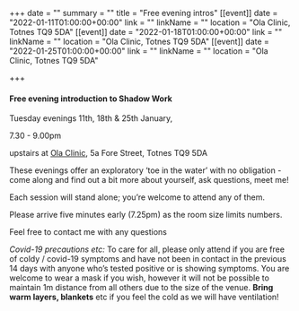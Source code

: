 +++
date = ""
summary = ""
title = "Free evening intros"
[[event]]
date = "2022-01-11T01:00:00+00:00"
link = ""
linkName = ""
location = "Ola Clinic, Totnes TQ9 5DA"
[[event]]
date = "2022-01-18T01:00:00+00:00"
link = ""
linkName = ""
location = "Ola Clinic, Totnes TQ9 5DA"
[[event]]
date = "2022-01-25T01:00:00+00:00"
link = ""
linkName = ""
location = "Ola Clinic, Totnes TQ9 5DA"

+++
#### Free evening introduction to Shadow Work

Tuesday evenings 11th, 18th & 25th January, 

7\.30 - 9.00pm 

upstairs at [Ola Clinic](http://www.totneschiropractic.co.uk/), 5a Fore Street, Totnes TQ9 5DA

These evenings offer an exploratory ‘toe in the water’ with no obligation - come along and find out a bit more about yourself, ask questions, meet me!

Each session will stand alone; you’re welcome to attend any of them.

Please arrive five minutes early (7.25pm) as the room size limits numbers.

Feel free to contact me with any questions

_Covid-19 precautions etc:_ To care for all, please only attend if you are free of coldy / covid-19 symptoms and have not been in contact in the previous 14 days with anyone who’s tested positive or is showing symptoms. You are welcome to wear a mask if you wish, however it will not be possible to maintain 1m distance from all others due to the size of the venue. **Bring warm layers, blankets** etc if you feel the cold as we will have ventilation!
